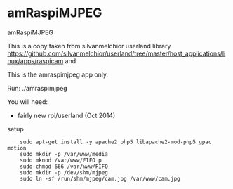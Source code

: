amRaspiMJPEG
============

amRaspiMJPEG


This is a copy taken from silvanmelchior userland library
https://github.com/silvanmelchior/userland/tree/master/host_applications/linux/apps/raspicam
and

This is the amraspimjpeg app only.

Run:
./amraspimjpeg 

You will need:
- fairly new rpi/userland (Oct 2014)

setup

        sudo apt-get install -y apache2 php5 libapache2-mod-php5 gpac motion
        sudo mkdir -p /var/www/media
        sudo mknod /var/www/FIFO p
        sudo chmod 666 /var/www/FIFO
        sudo mkdir -p /dev/shm/mjpeg
        sudo ln -sf /run/shm/mjpeg/cam.jpg /var/www/cam.jpg
